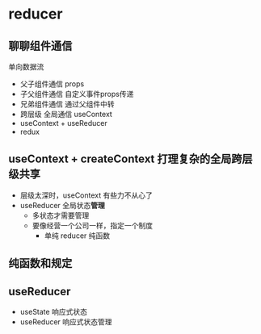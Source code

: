 # reducer

## 聊聊组件通信
  单向数据流 
  - 父子组件通信 props
  - 子父组件通信 自定义事件props传递
  - 兄弟组件通信 通过父组件中转
  - 跨层级 全局通信 useContext
  - useContext + useReducer
  - redux

## useContext + createContext 打理复杂的全局跨层级共享
  - 层级太深时，useContext 有些力不从心了
  - useReducer 全局状态**管理**
    - 多状态才需要管理
    - 要像经营一个公司一样，指定一个制度
      - 单纯 reducer 纯函数

## 纯函数和规定

## useReducer
  - useState 响应式状态
  - useReducer 响应式状态管理
    